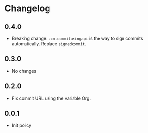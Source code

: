 # Changelog

## 0.4.0

* Breaking change: `scm.commitusingapi` is the way to sign commits automatically. Replace `signedcommit`.

## 0.3.0

* No changes

## 0.2.0

* Fix commit URL using the variable Org.

## 0.0.1

* Init policy
